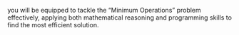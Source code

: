 you will be equipped to tackle the “Minimum Operations” problem effectively, applying both mathematical reasoning and programming skills to find the most efficient solution.
